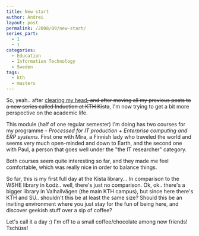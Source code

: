 ```yaml
---
title: New start
author: Andrei
layout: post
permalink: /2008/09/new-start/
series_part:
  - 1
  - 1
categories:
  - Education
  - Information Technology
  - Sweden
tags:
  - kth
  - masters
---
```

So, yeah.. after [clearing my head][1]<strike>, and after moving all my previous posts to a new series called Induction at KTH Kista</strike>, I'm now trying to get a bit more perspective on the academic life.

This module (half of one regular semester) I'm doing has two courses for my programme - *Processed for IT production* + *Enterprise computing and ERP systems*. First one with Mira, a Finnish lady who traveled the world and seems very much open-minded and down to Earth, and the second one with Paul, a person that goes well under the "the IT researcher" category.

Both courses seem quite interesting so far, and they made me feel comfortable, which was really nice in order to balance things.



So far, this is my first full day at the Kista library... In comparison to the WSHE library in Łodż.. well, there's just no comparison. Ok, ok.. there's a bigger library in Valhallvägen (the main KTH campus), but since here there's KTH and SU.. shouldn't this be at least the same size? Should this be an inviting environment where you just stay for the fun of being here, and discover geekish stuff over a sip of coffee?

Let's call it a day :) I'm off to a small coffee/chocolate among new friends! Tschüss!

 [1]: http://blog.andreineculau.com/2008/09/complaining-about-kth/